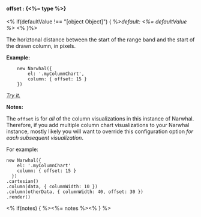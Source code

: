 #### **offset** : {<%= type %>}

<% if(defaultValue !== "[object Object]") { %>*default: <%= defaultValue %>* <% }%>

The horiztonal distance between the start of the range band and the start of the drawn column, in pixels.

**Example:**

		new Narwhal({
			el: '.myColumnChart',
			column: { offset: 15 }
		})

*[Try it.](http://jsfiddle.net/forio/svKGj/)*

**Notes:**

The `offset` is for *all* of the column visualizations in this instance of Narwhal. Therefore, if you add multiple column chart visualizations to your Narwhal instance, mostly likely you will want to override this configuration option *for each subsequent visualization*. 

For example:

	new Narwhal({
	    el: '.myColumnChart'
	    column: { offset: 15 }
	  })
	.cartesian()
	.column(data, { columnWidth: 10 })
	.column(otherData, { columnWidth: 40, offset: 30 })
	.render()


<% if(notes) { %><%= notes %><% } %>

